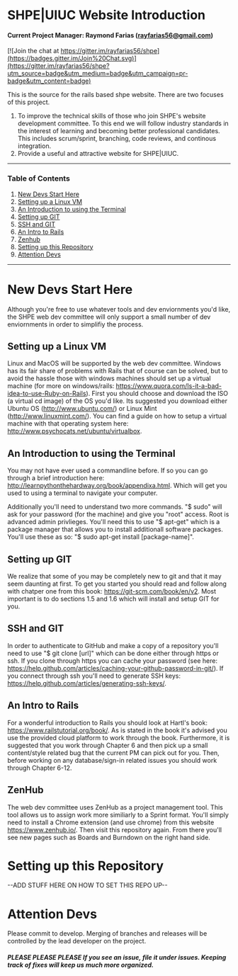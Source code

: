 # SHPE|UIUC Website Introduction
#### Current Project Manager: Raymond Farias (rayfarias56@gmail.com)

[![Join the chat at https://gitter.im/rayfarias56/shpe](https://badges.gitter.im/Join%20Chat.svg)](https://gitter.im/rayfarias56/shpe?utm_source=badge&utm_medium=badge&utm_campaign=pr-badge&utm_content=badge)

This is the source for the rails based shpe website. There are two focuses of this project. 
  1. To improve the technical skills of those who join SHPE's website development committee. To this end we will follow industry standards in the interest of learning and becoming better professional candidates. This includes scrum/sprint, branching, code reviews, and continous integration.
  2. Provide a useful and attractive website for SHPE|UIUC. 
  
___
### Table of Contents  
1. [New Devs Start Here](#new_devs)
  1. [Setting up a Linux VM](#linux_vm)
  2. [An Introduction to using the Terminal](#terminal_intro)
  3. [Setting up GIT](#git_setup)
  4. [SSH and GIT](#ssh_git)
  5. [An Intro to Rails](#rails_intro)
  6. [Zenhub](#zenhub)
2. [Setting up this Repository](#repo_setup)
3. [Attention Devs](#dev_note)

___

# New Devs Start Here <a name="new_devs"/> 

Although you're free to use whatever tools and dev enviornments you'd like, the SHPE web dev committee will only support a small number of dev enviornments in order to simplifiy the process. 

## Setting up a Linux VM <a name="linux_vm"/> 

Linux and MacOS will be supported by the web dev committee. Windows has its fair share of problems with Rails that of course can be solved, but to avoid the hassle those with windows machines should set up a virtual machine (for more on windows/rails: https://www.quora.com/Is-it-a-bad-idea-to-use-Ruby-on-Rails). First you should choose and download the ISO (a virtual cd image) of the OS you'd like. Its suggested you download either Ubuntu OS (http://www.ubuntu.com/) or Linux Mint (http://www.linuxmint.com/). You can find a guide on how to setup a virtual machine with that operating system here: http://www.psychocats.net/ubuntu/virtualbox.

## An Introduction to using the Terminal <a name="terminal_intro"/> 

You may not have ever used a commandline before. If so you can go through a brief introduction here: http://learnpythonthehardway.org/book/appendixa.html. Which will get you used to using a terminal to navigate your computer. 

Additionally you'll need to understand two more commands. "$ sudo" will ask for your password (for the machine) and give you "root" access. Root is advanced admin privlieges. You'll need this to use "$ apt-get" which is a package manager that allows you to install additionall software packages. You'll use these as so: "$ sudo apt-get install [package-name]". 

## Setting up GIT <a name="git_setup"/> 

We realize that some of you may be completely new to git and that it may seem daunting at first. To get you started you should read and follow along with chatper one from this book: https://git-scm.com/book/en/v2. Most important is to do sections 1.5 and 1.6 which will install and setup GIT for you. 

## SSH and GIT <a name="ssh_git"/> 

In order to authenticate to GitHub and make a copy of a repository you'll need to use "$ git clone [url]" which can be done either through https or ssh. If you clone through https you can cache your password (see here: https://help.github.com/articles/caching-your-github-password-in-git/). If you connect through ssh you'll need to generate SSH keys: https://help.github.com/articles/generating-ssh-keys/. 

## An Intro to Rails <a name="rails_intro"/> 

For a wonderful introduction to Rails you should look at Hartl's book: https://www.railstutorial.org/book/. As is stated in the book it's advised you use the provided cloud platform to work through the book. Furthermore, it is suggested that you work through Chapter 6 and then pick up a small content/style related bug that the current PM can pick out for you. Then, before working on any database/sign-in related issues you should work through Chapter 6-12.

## ZenHub <a name="zenhub"/> 

The web dev committee uses ZenHub as a project management tool. This tool allows us to assign work more similiarly to a Sprint format. You'll simply need to install a Chrome extension (and use chrome) from this website https://www.zenhub.io/. Then visit this repository again. From there you'll see new pages such as Boards and Burndown on the right hand side. 

# Setting up this Repository <a name="repo_setup"/> 
--ADD STUFF HERE ON HOW TO SET THIS REPO UP--

# Attention Devs <a name="dev_note"/> 

Please commit to develop. Merging of branches and releases will be controlled by the lead developer on the project.

##### PLEASE PLEASE PLEASE If you see an issue, file it under issues. Keeping track of fixes will keep us much more organized.
